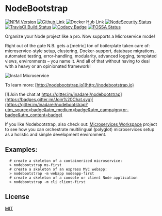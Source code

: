 # NodeBootstrap

[![NPM Version][npm-img]][npm-url]
[![Github Link][github-img]][github-url]
![Docker Hub Link][docker-img]
[![NodeSecurity Status][nsp-img]][nsp-url]
[![TravisCI Build Status][travis-img]][travis-url]
[![Codacy Badge][codacy-img]][codacy-url]
[![FOSSA Status][fossa-img]][fossa-url]

<!-- [![Github Link][github-img]][github-url] -->

Organize your Node project like a pro. Now supports a Microservice mode!

Right out of the gate N.B. gets a [metric] ton of boilerplate taken care of: microservice-style setup, clustering, Docker-support, database migrations, automated testing, error-handling, modularity, advanced logging, templated views, environments  – you name it. And all of that without having to deal with a heavy or an opinionated framework!

![Install Microservice](http://nodebootstrap.io/images/nodebootstrap_installv4.png)

To learn more: [http://nodebootstrap.io](http://nodebootstrap.io)

[![Join the chat at https://gitter.im/inadarei/nodebootstrap](https://badges.gitter.im/Join%20Chat.svg)](https://gitter.im/inadarei/nodebootstrap?utm_source=badge&utm_medium=badge&utm_campaign=pr-badge&utm_content=badge)

If you like Nodebootstrap, also check out: [Microservices Workspace](https://github.com/inadarei/microservices-workspace) project to see how you can orchestrate multilingual (polyglot) microservices setup as a holistic and simple development environment.

## Examples:

```
  # create a skeleton of a containerized microservice:
  > nodebootstrap ms-first
  # create a skeleton of an express MVC webapp:
  > nodebootstrap -m webapp nodeapp-first
  # create a skeleton of a console or client Node application
  > nodebootstrap -m cli client-first
```

## License

[MIT](LICENSE)

[github-img]: https://img.shields.io/github/stars/inadarei/nodebootstrap.svg
[github-url]: https://github.com/inadarei/nodebootstrap
[npm-img]: https://img.shields.io/npm/v/nodebootstrap.svg?style=flat
[npm-url]: https://www.npmjs.com/package/nodebootstrap
[travis-img]: https://travis-ci.org/inadarei/nodebootstrap.svg?branch=master
[travis-url]: https://travis-ci.org/inadarei/nodebootstrap
[codacy-img]: https://api.codacy.com/project/badge/Grade/41c49bb9c9384b7e8042f1e6c9645431
[codacy-url]: https://www.codacy.com/app/irakli/nodebootstrap_2?utm_source=github.com&amp;utm_medium=referral&amp;utm_content=inadarei/nodebootstrap&amp;utm_campaign=Badge_Grade
[codeclimate-img]: https://codeclimate.com/github/inadarei/nodebootstrap/badges/gpa.svg
[codeclimate-url]: https://codeclimate.com/github/inadarei/nodebootstrap
[docker-img]: https://img.shields.io/badge/docker-ready-blue.svg
[docker-url]: https://hub.docker.com/r/irakli/nodebootstrap-hello/
[nsp-img]: https://nodesecurity.io/orgs/inadarei-public/projects/730bf3d4-b846-42f0-a184-fcf7142c65ac/badge
[nsp-url]: https://nodesecurity.io/orgs/inadarei-public/projects/730bf3d4-b846-42f0-a184-fcf7142c65ac
[fossa-img]: https://app.fossa.io/api/projects/git%2Bgithub.com%2Finadarei%2Fnodebootstrap.svg
[fossa-url]: https://app.fossa.io/projects/git%2Bgithub.com%2Finadarei%2Fnodebootstrap?ref=badge_large
